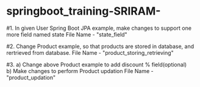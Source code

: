 # springboot_training-SRIRAM-


#1. In given User Spring Boot JPA example, make changes to support one more field named state
File Name - "state_field"
 
#2. Change Product example, so that products are stored in database, and rertrieved from database.
File Name - "product_storing_retrieving"

#3. a) Change above Product example to add discount % field(optional)  
b) Make changes to perform Product updation 
File Name - "product_updation"
